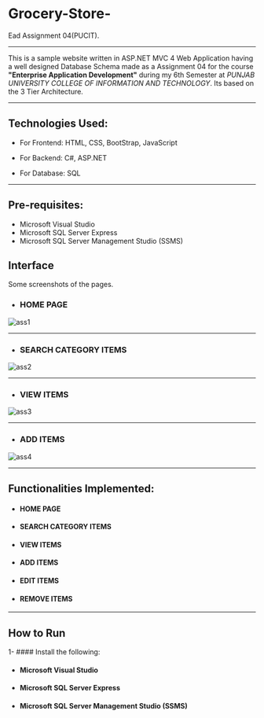 # Grocery-Store-
Ead Assignment 04(PUCIT).

---

This is a sample website written in ASP.NET MVC 4 Web Application having a well designed Database Schema made as a  Assignment 04 for the course **"Enterprise Application Development"** during my 6th Semester at _PUNJAB UNIVERSITY COLLEGE OF INFORMATION AND TECHNOLOGY_. Its based on the 3 Tier Architecture.


---

## Technologies Used:

- For Frontend: HTML, CSS, BootStrap, JavaScript

- For Backend: C#, ASP.NET

- For Database: SQL

---


## Pre-requisites:

- Microsoft Visual Studio
- Microsoft SQL Server Express
- Microsoft SQL Server Management Studio (SSMS)


## Interface

Some screenshots of the pages.

* ### HOME PAGE



![ass1](https://user-images.githubusercontent.com/57771880/82880830-62b21d80-9f58-11ea-8dc3-750de77331dc.PNG)

---


* ### SEARCH CATEGORY ITEMS



![ass2](https://user-images.githubusercontent.com/57771880/82881384-10bdc780-9f59-11ea-8e04-2a19f9396a43.PNG)

---


* ### VIEW ITEMS


![ass3](https://user-images.githubusercontent.com/57771880/82881705-790ca900-9f59-11ea-8fe1-77dcc36f090e.PNG)

---


* ### ADD ITEMS


![ass4](https://user-images.githubusercontent.com/57771880/82883452-ddc90300-9f5b-11ea-81ab-f3039f902124.PNG)


---

## Functionalities Implemented:

* #### HOME PAGE

* #### SEARCH CATEGORY ITEMS

* #### VIEW ITEMS

* #### ADD ITEMS

* #### EDIT ITEMS

* #### REMOVE ITEMS

----


## How to Run

1- #### Install the following:

* #### Microsoft Visual Studio
* #### Microsoft SQL Server Express
* #### Microsoft SQL Server Management Studio (SSMS)








